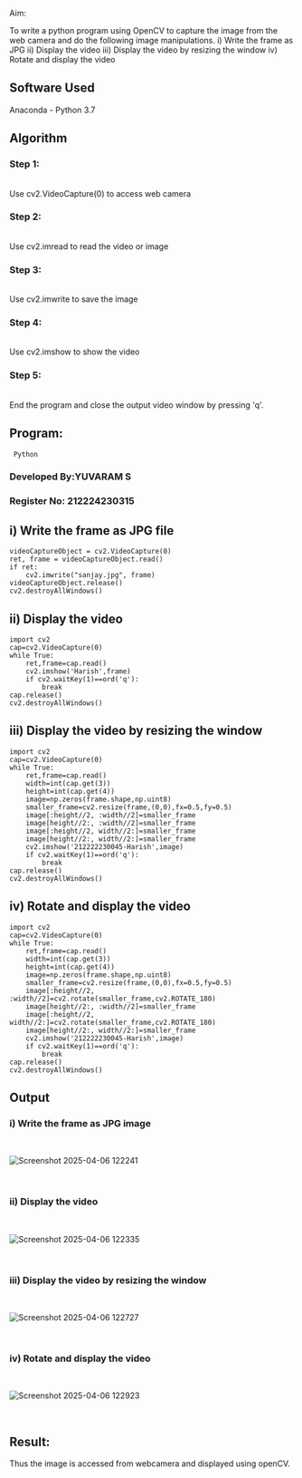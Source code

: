 
Aim:
 
To write a python program using OpenCV to capture the image from the web camera and do the following image manipulations.
i) Write the frame as JPG 
ii) Display the video 
iii) Display the video by resizing the window
iv) Rotate and display the video

## Software Used
Anaconda - Python 3.7
## Algorithm
### Step 1:
<br>Use cv2.VideoCapture(0) to access web camera

### Step 2:
<br>Use cv2.imread to read the video or image

### Step 3:
<br> Use cv2.imwrite to save the image

### Step 4:
<br> Use cv2.imshow to show the video

### Step 5:
<br> End the program and close the output video window by pressing 'q'.

## Program:
``` Python```
### Developed By:YUVARAM S
### Register No: 212224230315

## i) Write the frame as JPG file
```import cv2
videoCaptureObject = cv2.VideoCapture(0)
ret, frame = videoCaptureObject.read()
if ret:
    cv2.imwrite("sanjay.jpg", frame)
videoCaptureObject.release()
cv2.destroyAllWindows()
```
## ii) Display the video
```import numpy as np
import cv2
cap=cv2.VideoCapture(0)
while True:
    ret,frame=cap.read()
    cv2.imshow('Harish',frame)
    if cv2.waitKey(1)==ord('q'):
        break
cap.release()
cv2.destroyAllWindows()
```
## iii) Display the video by resizing the window
```import numpy as np
import cv2
cap=cv2.VideoCapture(0)
while True:
    ret,frame=cap.read()
    width=int(cap.get(3))
    height=int(cap.get(4))
    image=np.zeros(frame.shape,np.uint8)
    smaller_frame=cv2.resize(frame,(0,0),fx=0.5,fy=0.5)
    image[:height//2, :width//2]=smaller_frame
    image[height//2:, :width//2]=smaller_frame
    image[:height//2, width//2:]=smaller_frame
    image[height//2:, width//2:]=smaller_frame
    cv2.imshow('212222230045-Harish',image)
    if cv2.waitKey(1)==ord('q'):
        break
cap.release()
cv2.destroyAllWindows()
```
## iv) Rotate and display the video
```import numpy as np
import cv2
cap=cv2.VideoCapture(0)
while True:
    ret,frame=cap.read()
    width=int(cap.get(3))
    height=int(cap.get(4))
    image=np.zeros(frame.shape,np.uint8)
    smaller_frame=cv2.resize(frame,(0,0),fx=0.5,fy=0.5)
    image[:height//2, :width//2]=cv2.rotate(smaller_frame,cv2.ROTATE_180)
    image[height//2:, :width//2]=smaller_frame
    image[:height//2, width//2:]=cv2.rotate(smaller_frame,cv2.ROTATE_180)
    image[height//2:, width//2:]=smaller_frame
    cv2.imshow('212222230045-Harish',image)
    if cv2.waitKey(1)==ord('q'):
        break
cap.release()
cv2.destroyAllWindows()
```
## Output

### i) Write the frame as JPG image
</br>

![Screenshot 2025-04-06 122241](https://github.com/user-attachments/assets/7c70ad82-ea38-4729-b395-8971d5340e2b)

</br>



### ii) Display the video
</br>

![Screenshot 2025-04-06 122335](https://github.com/user-attachments/assets/3c441321-7555-46dc-b34d-8b41ee04b2ec)

</br>


### iii) Display the video by resizing the window
</br>

![Screenshot 2025-04-06 122727](https://github.com/user-attachments/assets/694eb360-29b6-48a3-a378-df9d0a66c0c0)

</br>



### iv) Rotate and display the video
</br>

![Screenshot 2025-04-06 122923](https://github.com/user-attachments/assets/409b1bed-bc5d-4fb3-b0a4-882886892fa8)

</br>





## Result:
Thus the image is accessed from webcamera and displayed using openCV.
